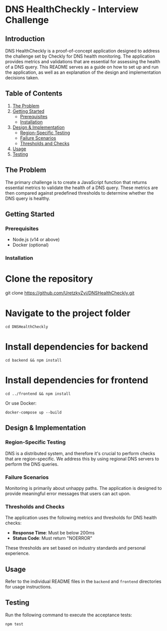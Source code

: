 
# DNS HealthCheckly - Interview Challenge

## Introduction

DNS HealthCheckly is a proof-of-concept application designed to address the challenge set by Checkly for DNS health monitoring. The application provides metrics and validations that are essential for assessing the health of a DNS query. This README serves as a guide on how to set up and run the application, as well as an explanation of the design and implementation decisions taken.

## Table of Contents

1. [The Problem](#the-problem)
2. [Getting Started](#getting-started)
   - [Prerequisites](#prerequisites)
   - [Installation](#installation)
3. [Design & Implementation](#design--implementation)
   - [Region-Specific Testing](#region-specific-testing)
   - [Failure Scenarios](#failure-scenarios)
   - [Thresholds and Checks](#thresholds-and-checks)
4. [Usage](#usage)
5. [Testing](#testing)

## The Problem

The primary challenge is to create a JavaScript function that returns essential metrics to validate the health of a DNS query. These metrics are then compared against predefined thresholds to determine whether the DNS query is healthy. 

## Getting Started

### Prerequisites

- Node.js (v14 or above)
- Docker (optional)

### Installation

# Clone the repository
git clone https://github.com/UretzkyZvi/DNSHealthCheckly.git

# Navigate to the project folder
```
cd DNSHealthCheckly
```

# Install dependencies for backend
```
cd backend && npm install
```
# Install dependencies for frontend
```
cd ../frontend && npm install
```

Or use Docker:

```
docker-compose up --build
```

## Design & Implementation

### Region-Specific Testing

DNS is a distributed system, and therefore it's crucial to perform checks that are region-specific. We address this by using regional DNS servers to perform the DNS queries.

### Failure Scenarios

Monitoring is primarily about unhappy paths. The application is designed to provide meaningful error messages that users can act upon. 

### Thresholds and Checks

The application uses the following metrics and thresholds for DNS health checks:

- **Response Time**: Must be below 200ms
- **Status Code**: Must return "NOERROR"
  
These thresholds are set based on industry standards and personal experience.

## Usage

Refer to the individual README files in the `backend` and `frontend` directories for usage instructions.

## Testing

Run the following command to execute the acceptance tests:

```
npm test
```

